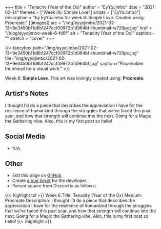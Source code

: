 +++
title =       "Tenacity (Year of the Ox)"
author =      "EyYoJimbo"
date =        "2021-02-14"
themes =      ["Week 06: Simple Love"]
artists =     ["EyYoJimbo"]
description = "by EyYoJimbo for week 6: Simple Love. Created using: Procreate."
[[images]]
      src = "/img/eyyojimbo/2021-02-13+9e3450b11d8b1247ccf09972b1d964bf-thumbnail-w720px.jpg"
      href = "/blog/eyyojimbo-week-6-fd6f"
      alt = "Tenacity (Year of the Ox)"
      caption = ""
      stretch = "cover"
+++


{{< fancybox path="/img/eyyojimbo/2021-02-13+9e3450b11d8b1247ccf09972b1d964bf-thumbnail-w720px.jpg" file="img/eyyojimbo/2021-02-13+9e3450b11d8b1247ccf09972b1d964bf.jpg" caption="Placeholder thumbnail for a visual work." >}}


Week 6: **Simple Love**. This art was lovingly created using: **Procreate**.

## Artist's Notes

I thought I’d do a piece that describes the appreciation I have for the resilience of humankind through the struggles that we’ve faced this past year, and how that strength will continue into the next. Going for a Magic the Gathering vibe. Also, this is my first post so hello!

## Social Media

- N/A.

## Other

- Edit this page on [GitHub](https://github.com/teaminkling/web-refresh/edit/main/content/blog/eyyojimbo-week-6-fd6f.md).
- Create [a bug ticket](https://github.com/teaminkling/web-refresh/issues/new?assignees=&labels=bug&template=problem-report.md&title=) for the developer.
- Parsed source from Discord is as follows:

{{< highlight txt >}}
Week 6
Title: Tenacity (Year of the Ox)
Medium: Procreate
Description: I thought I’d do a piece that describes the appreciation I have for the resilience of humankind through the struggles that we’ve faced this past year, and how that strength will continue into the next. Going for a Magic the Gathering vibe. Also, this is my first post so hello!
{{< /highlight >}}